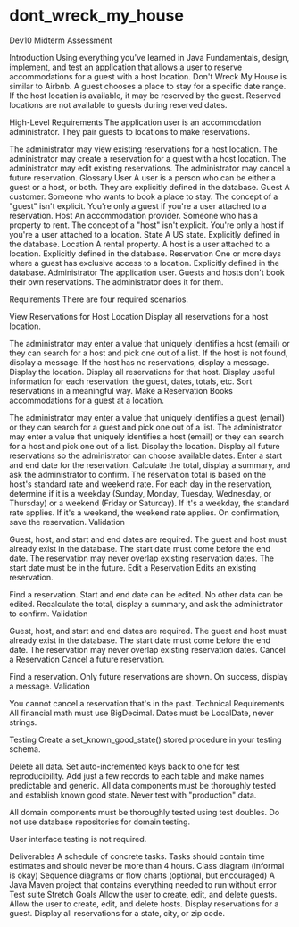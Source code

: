 # dont_wreck_my_house
Dev10 Midterm Assessment

Introduction
Using everything you've learned in Java Fundamentals, design, implement, and test an application that allows a user to reserve accommodations for a guest with a host location. Don't Wreck My House is similar to Airbnb. A guest chooses a place to stay for a specific date range. If the host location is available, it may be reserved by the guest. Reserved locations are not available to guests during reserved dates.

High-Level Requirements
The application user is an accommodation administrator. They pair guests to locations to make reservations.

The administrator may view existing reservations for a host location.
The administrator may create a reservation for a guest with a host location.
The administrator may edit existing reservations.
The administrator may cancel a future reservation.
Glossary
User
A user is a person who can be either a guest or a host, or both. They are explicitly defined in the database.
Guest
A customer. Someone who wants to book a place to stay. The concept of a "guest" isn't explicit. You're only a guest if you're a user attached to a reservation.
Host
An accommodation provider. Someone who has a property to rent. The concept of a "host" isn't explicit. You're only a host if you're a user attached to a location.
State
A US state. Explicitly defined in the database.
Location
A rental property. A host is a user attached to a location. Explicitly defined in the database.
Reservation
One or more days where a guest has exclusive access to a location. Explicitly defined in the database.
Administrator
The application user. Guests and hosts don't book their own reservations. The administrator does it for them.



Requirements
There are four required scenarios.

View Reservations for Host Location
Display all reservations for a host location.

The administrator may enter a value that uniquely identifies a host (email) or they can search for a host and pick one out of a list.
If the host is not found, display a message.
If the host has no reservations, display a message.
Display the location.
Display all reservations for that host.
Display useful information for each reservation: the guest, dates, totals, etc.
Sort reservations in a meaningful way.
Make a Reservation
Books accommodations for a guest at a location.

The administrator may enter a value that uniquely identifies a guest (email) or they can search for a guest and pick one out of a list.
The administrator may enter a value that uniquely identifies a host (email) or they can search for a host and pick one out of a list.
Display the location.
Display all future reservations so the administrator can choose available dates.
Enter a start and end date for the reservation.
Calculate the total, display a summary, and ask the administrator to confirm. The reservation total is based on the host's standard rate and weekend rate. For each day in the reservation, determine if it is a weekday (Sunday, Monday, Tuesday, Wednesday, or Thursday) or a weekend (Friday or Saturday). If it's a weekday, the standard rate applies. If it's a weekend, the weekend rate applies.
On confirmation, save the reservation.
Validation

Guest, host, and start and end dates are required.
The guest and host must already exist in the database.
The start date must come before the end date.
The reservation may never overlap existing reservation dates.
The start date must be in the future.
Edit a Reservation
Edits an existing reservation.

Find a reservation.
Start and end date can be edited. No other data can be edited.
Recalculate the total, display a summary, and ask the administrator to confirm.
Validation

Guest, host, and start and end dates are required.
The guest and host must already exist in the database.
The start date must come before the end date.
The reservation may never overlap existing reservation dates.
Cancel a Reservation
Cancel a future reservation.

Find a reservation.
Only future reservations are shown.
On success, display a message.
Validation

You cannot cancel a reservation that's in the past.
Technical Requirements
All financial math must use BigDecimal.
Dates must be LocalDate, never strings.

Testing
Create a set_known_good_state() stored procedure in your testing schema.

Delete all data.
Set auto-incremented keys back to one for test reproducibility.
Add just a few records to each table and make names predictable and generic.
All data components must be thoroughly tested and establish known good state. Never test with "production" data.

All domain components must be thoroughly tested using test doubles. Do not use database repositories for domain testing.

User interface testing is not required.

Deliverables
A schedule of concrete tasks. Tasks should contain time estimates and should never be more than 4 hours.
Class diagram (informal is okay)
Sequence diagrams or flow charts (optional, but encouraged)
A Java Maven project that contains everything needed to run without error
Test suite
Stretch Goals
Allow the user to create, edit, and delete guests.
Allow the user to create, edit, and delete hosts.
Display reservations for a guest.
Display all reservations for a state, city, or zip code.
